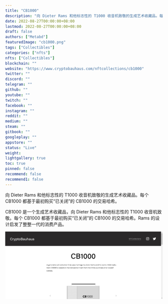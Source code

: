 ```yaml
---
title: "CB1000"
description: "向 Dieter Rams 和他标志性的 T1000 收音机致敬的生成艺术收藏品。每个 CB1000 都基于最初购买“已关闭”的 CB1000 的交易哈希。"
date: 2022-08-27T00:00:00+08:00
lastmod: 2022-08-27T00:00:00+08:00
draft: false
authors: ["Metabd"]
featuredImage: "cb1000.png"
tags: ["Collectibles"]
categories: ["nfts"]
nfts: ["Collectibles"]
blockchain: ""
website: "https://www.cryptobauhaus.com/nftcollections/cb1000"
twitter: ""
discord: ""
telegram: ""
github: ""
youtube: ""
twitch: ""
facebook: ""
instagram: ""
reddit: ""
medium: ""
steam: ""
gitbook: ""
googleplay: ""
appstore: ""
status: "Live"
weight: 
lightgallery: true
toc: true
pinned: false
recommend: false
recommend1: false
---
```

向 Dieter Rams 和他标志性的 T1000 收音机致敬的生成艺术收藏品。每个 CB1000 都基于最初购买“已关闭”的 CB1000 的交易哈希。

CB1000 是一个生成艺术收藏品，向 Dieter Rams 和他标志性的 T1000 收音机致敬。每个 CB1000 都基于最初购买“已关闭”的 CB1000 的交易哈希。Rams 的设计启发了整整一代的消费产品。

![nft](51232134213.png)